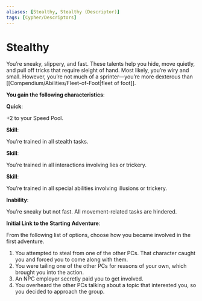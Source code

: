 ```yaml
---
aliases: [Stealthy, Stealthy (Descriptor)]
tags: [Cypher/Descriptors]
---
```


# Stealthy

You’re sneaky, slippery, and fast. These talents help you hide, move quietly, and pull off tricks that require sleight of hand. Most likely, you’re wiry and small. However, you’re not much of a sprinter—you’re more dexterous than [[Compendium/Abilities/Fleet-of-Foot|fleet of foot]].

**You gain the following characteristics**:

**Quick**:

+2 to your Speed Pool.

**Skill**:

You’re trained in all stealth tasks.

**Skill**:

You’re trained in all interactions involving lies or trickery.

**Skill**:

You’re trained in all special abilities involving illusions or trickery.

**Inability**:

You’re sneaky but not fast. All movement-related tasks are hindered.

**Initial Link to the Starting Adventure**:

From the following list of options, choose how you became involved in the first adventure.

1. You attempted to steal from one of the other PCs. That character caught you and forced you to come along with them.
2. You were tailing one of the other PCs for reasons of your own, which brought you into the action.
3. An NPC employer secretly paid you to get involved.
4. You overheard the other PCs talking about a topic that interested you, so you decided to approach the group.

